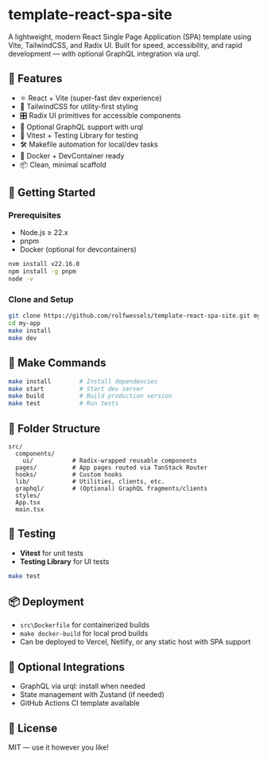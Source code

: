 # template-react-spa-site

A lightweight, modern React Single Page Application (SPA) template using Vite, TailwindCSS, and Radix UI. Built for speed, accessibility, and rapid development — with optional GraphQL integration via urql.

## 🚀 Features

- ⚛️ React + Vite (super-fast dev experience)
- 🎨 TailwindCSS for utility-first styling
- 🎛️ Radix UI primitives for accessible components
- 🔌 Optional GraphQL support with urql
- 🧪 Vitest + Testing Library for testing
- 🛠️ Makefile automation for local/dev tasks
- 🐳 Docker + DevContainer ready
- 📦 Clean, minimal scaffold

## 🏁 Getting Started

### Prerequisites

- Node.js ≥ 22.x
- pnpm
- Docker (optional for devcontainers)

```bash
nvm install v22.16.0
npm install -g pnpm
node -v
```

### Clone and Setup

```bash
git clone https://github.com/rolfwessels/template-react-spa-site.git my-app
cd my-app
make install
make dev
```

## 🧰 Make Commands

```bash
make install        # Install dependencies
make start          # Start dev server
make build          # Build production version
make test           # Run tests
```

## 📁 Folder Structure

```
src/
  components/
    ui/           # Radix-wrapped reusable components
  pages/          # App pages routed via TanStack Router
  hooks/          # Custom hooks
  lib/            # Utilities, clients, etc.
  graphql/        # (Optional) GraphQL fragments/clients
  styles/
  App.tsx
  main.tsx
```

## 🧪 Testing

- **Vitest** for unit tests
- **Testing Library** for UI tests

```bash
make test
```

## 📦 Deployment

- `src\Dockerfile` for containerized builds
- `make docker-build` for local prod builds
- Can be deployed to Vercel, Netlify, or any static host with SPA support

## 🔗 Optional Integrations

- GraphQL via urql: install when needed
- State management with Zustand (if needed)
- GitHub Actions CI template available

## 📜 License

MIT — use it however you like!
